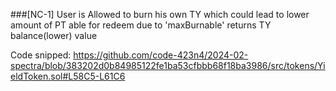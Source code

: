 ###[NC-1] User is Allowed to burn his own TY which could lead to lower amount of PT able for redeem due to 'maxBurnable' returns TY balance(lower) value

Code snipped:
https://github.com/code-423n4/2024-02-spectra/blob/383202d0b84985122fe1ba53cfbbb68f18ba3986/src/tokens/YieldToken.sol#L58C5-L61C6